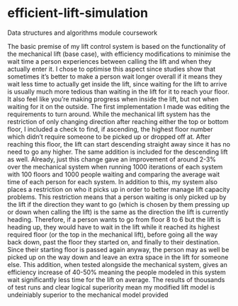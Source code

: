 # efficient-lift-simulation
Data structures and algorithms module coursework

The basic premise of my lift control system is based on the functionality of the mechanical lift (base
case), with efficiency modifications to minimise the wait time a person experiences between calling
the lift and when they actually enter it. I chose to optimise this aspect since studies show that
sometimes it’s better to make a person wait longer overall if it means they wait less time to actually
get inside the lift, since waiting for the lift to arrive is usually much more tedious than waiting in
the lift for it to reach your floor. It also feel like you’re making progress when inside the lift, but
not when waiting for it on the outside.
The first implementation I made was editing the requirements to turn around. While the mechanical
lift system has the restriction of only changing direction after reaching either the top or bottom floor,
I included a check to find, if ascending, the highest floor number which didn’t require someone to
be picked up or dropped off at. After reaching this floor, the lift can start descending straight away
since it has no need to go any higher. The same addition is included for the descending lift as well.
Already, just this change gave an improvement of around 2-3% over the mechanical system when
running 1000 iterations of each system with 100 floors and 1000 people waiting and comparing the
average wait time of each person for each system.
In addition to this, my system also places a restriction on who it picks up in order to better manage
lift capacity problems. This restriction means that a person waiting is only picked up by the lift
if the direction they want to go (which is chosen by them pressing up or down when calling the
lift) is the same as the direction the lift is currently heading. Therefore, if a person wants to go
from floor 8 to 6 but the lift is heading up, they would have to wait in the lift while it reached its
highest required floor (or the top in the mechanical lift), before going all the way back down, past
the floor they started on, and finally to their destination. Since their starting floor is passed again
anyway, the person may as well be picked up on the way down and leave an extra space in the lift
for someone else.
This addition, when tested alongside the mechanical system, gives an efficiency increase of 40-50%
meaning the people modeled in this system wait significantly less time for the lift on average. The
results of thousands of test runs and clear logical superiority mean my modified lift model is undeiniably superior to the mechanical model provided
